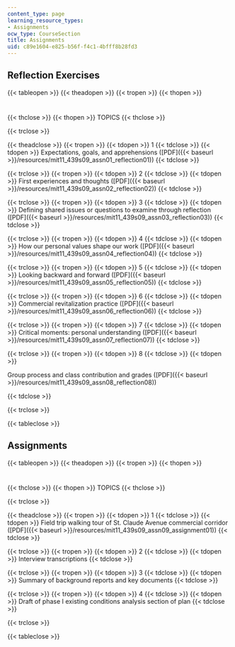 ```yaml
---
content_type: page
learning_resource_types:
- Assignments
ocw_type: CourseSection
title: Assignments
uid: c89e1604-e825-b56f-f4c1-4bfff8b28fd3
---
```


Reflection Exercises
--------------------

{{< tableopen >}}
{{< theadopen >}}
{{< tropen >}}
{{< thopen >}}
#
{{< thclose >}}
{{< thopen >}}
TOPICS
{{< thclose >}}

{{< trclose >}}

{{< theadclose >}}
{{< tropen >}}
{{< tdopen >}}
1
{{< tdclose >}}
{{< tdopen >}}
Expectations, goals, and apprehensions ([PDF]({{< baseurl >}}/resources/mit11_439s09_assn01_reflection01))
{{< tdclose >}}

{{< trclose >}}
{{< tropen >}}
{{< tdopen >}}
2
{{< tdclose >}}
{{< tdopen >}}
First experiences and thoughts ([PDF]({{< baseurl >}}/resources/mit11_439s09_assn02_reflection02))
{{< tdclose >}}

{{< trclose >}}
{{< tropen >}}
{{< tdopen >}}
3
{{< tdclose >}}
{{< tdopen >}}
Defining shared issues or questions to examine through reflection ([PDF]({{< baseurl >}}/resources/mit11_439s09_assn03_reflection03))
{{< tdclose >}}

{{< trclose >}}
{{< tropen >}}
{{< tdopen >}}
4
{{< tdclose >}}
{{< tdopen >}}
How our personal values shape our work ([PDF]({{< baseurl >}}/resources/mit11_439s09_assn04_reflection04))
{{< tdclose >}}

{{< trclose >}}
{{< tropen >}}
{{< tdopen >}}
5
{{< tdclose >}}
{{< tdopen >}}
Looking backward and forward ([PDF]({{< baseurl >}}/resources/mit11_439s09_assn05_reflection05))
{{< tdclose >}}

{{< trclose >}}
{{< tropen >}}
{{< tdopen >}}
6
{{< tdclose >}}
{{< tdopen >}}
Commercial revitalization practice ([PDF]({{< baseurl >}}/resources/mit11_439s09_assn06_reflection06))
{{< tdclose >}}

{{< trclose >}}
{{< tropen >}}
{{< tdopen >}}
7
{{< tdclose >}}
{{< tdopen >}}
Critical moments: personal understanding ([PDF]({{< baseurl >}}/resources/mit11_439s09_assn07_reflection07))
{{< tdclose >}}

{{< trclose >}}
{{< tropen >}}
{{< tdopen >}}
8
{{< tdclose >}}
{{< tdopen >}}


Group process and class contribution and grades ([PDF]({{< baseurl >}}/resources/mit11_439s09_assn08_reflection08))


{{< tdclose >}}

{{< trclose >}}

{{< tableclose >}}

Assignments
-----------

{{< tableopen >}}
{{< theadopen >}}
{{< tropen >}}
{{< thopen >}}
#
{{< thclose >}}
{{< thopen >}}
TOPICS
{{< thclose >}}

{{< trclose >}}

{{< theadclose >}}
{{< tropen >}}
{{< tdopen >}}
1
{{< tdclose >}}
{{< tdopen >}}
Field trip walking tour of St. Claude Avenue commercial corridor ([PDF]({{< baseurl >}}/resources/mit11_439s09_assn09_assignment01))
{{< tdclose >}}

{{< trclose >}}
{{< tropen >}}
{{< tdopen >}}
2
{{< tdclose >}}
{{< tdopen >}}
Interview transcriptions
{{< tdclose >}}

{{< trclose >}}
{{< tropen >}}
{{< tdopen >}}
3
{{< tdclose >}}
{{< tdopen >}}
Summary of background reports and key documents
{{< tdclose >}}

{{< trclose >}}
{{< tropen >}}
{{< tdopen >}}
4
{{< tdclose >}}
{{< tdopen >}}
Draft of phase I existing conditions analysis section of plan
{{< tdclose >}}

{{< trclose >}}

{{< tableclose >}}
